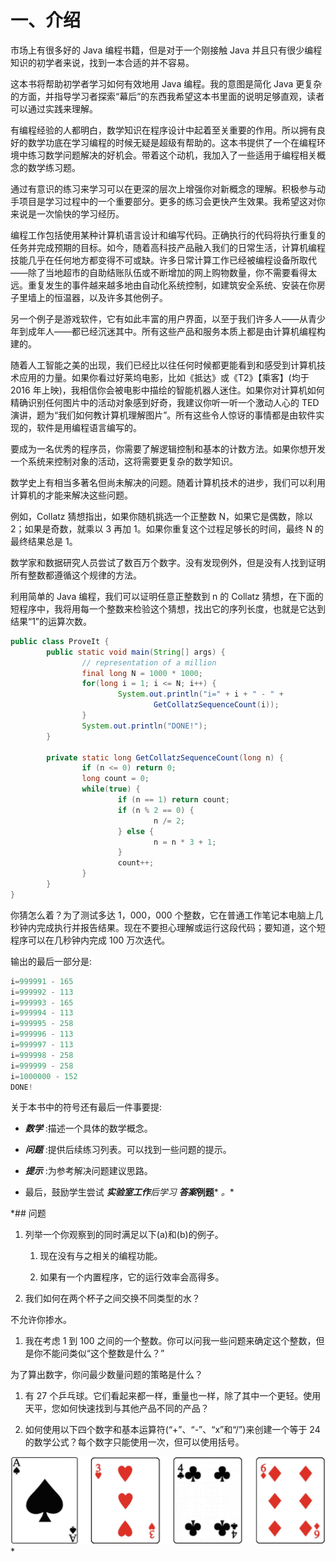 # 一、介绍

市场上有很多好的 Java 编程书籍，但是对于一个刚接触 Java 并且只有很少编程知识的初学者来说，找到一本合适的并不容易。

这本书将帮助初学者学习如何有效地用 Java 编程。我的意图是简化 Java 更复杂的方面，并指导学习者探索“幕后”的东西我希望这本书里面的说明足够直观，读者可以通过实践来理解。

有编程经验的人都明白，数学知识在程序设计中起着至关重要的作用。所以拥有良好的数学功底在学习编程的时候无疑是超级有帮助的。这本书提供了一个在编程环境中练习数学问题解决的好机会。带着这个动机，我加入了一些适用于编程相关概念的数学练习题。

通过有意识的练习来学习可以在更深的层次上增强你对新概念的理解。积极参与动手项目是学习过程中的一个重要部分。更多的练习会更快产生效果。我希望这对你来说是一次愉快的学习经历。

编程工作包括使用某种计算机语言设计和编写代码。正确执行的代码将执行重复的任务并完成预期的目标。如今，随着高科技产品融入我们的日常生活，计算机编程技能几乎在任何地方都变得不可或缺。许多日常计算工作已经被编程设备所取代——除了当地超市的自助结账队伍或不断增加的网上购物数量，你不需要看得太远。重复发生的事件越来越多地由自动化系统控制，如建筑安全系统、安装在你房子里墙上的恒温器，以及许多其他例子。

另一个例子是游戏软件，它有如此丰富的用户界面，以至于我们许多人——从青少年到成年人——都已经沉迷其中。所有这些产品和服务本质上都是由计算机编程构建的。

随着人工智能之美的出现，我们已经比以往任何时候都更能看到和感受到计算机技术应用的力量。如果你看过好莱坞电影，比如《抵达》或《T2》【乘客】(均于 2016 年上映)，我相信你会被电影中描绘的智能机器人迷住。如果你对计算机如何精确识别任何图片中的活动对象感到好奇，我建议你听一听一个激动人心的 TED 演讲，题为“我们如何教计算机理解图片”。所有这些令人惊讶的事情都是由软件实现的，软件是用编程语言编写的。

要成为一名优秀的程序员，你需要了解逻辑控制和基本的计数方法。如果你想开发一个系统来控制对象的活动，这将需要更复杂的数学知识。

数学史上有相当多著名但尚未解决的问题。随着计算机技术的进步，我们可以利用计算机的才能来解决这些问题。

例如，Collatz 猜想指出，如果你随机挑选一个正整数 N，如果它是偶数，除以 2；如果是奇数，就乘以 3 再加 1。如果你重复这个过程足够长的时间，最终 N 的最终结果总是 1。

数学家和数据研究人员尝试了数百万个数字。没有发现例外，但是没有人找到证明所有整数都遵循这个规律的方法。

利用简单的 Java 编程，我们可以证明任意正整数到 n 的 Collatz 猜想，在下面的短程序中，我将用每一个整数来检验这个猜想，找出它的序列长度，也就是它达到结果“1”的运算次数。

```java
public class ProveIt {
        public static void main(String[] args) {
                // representation of a million
                final long N = 1000 * 1000;
                for(long i = 1; i <= N; i++) {
                        System.out.println("i=" + i + " - " +
                                GetCollatzSequenceCount(i));
                }
                System.out.println("DONE!");
        }

        private static long GetCollatzSequenceCount(long n) {
                if (n <= 0) return 0;
                long count = 0;
                while(true) {
                        if (n == 1) return count;
                        if (n % 2 == 0) {
                                n /= 2;
                        } else {
                                n = n * 3 + 1;
                        }
                        count++;
                }
        }
}

```

你猜怎么着？为了测试多达 1，000，000 个整数，它在普通工作笔记本电脑上几秒钟内完成执行并报告结果。现在不要担心理解或运行这段代码；要知道，这个短程序可以在几秒钟内完成 100 万次迭代。

输出的最后一部分是:

```java
i=999991 - 165
i=999992 - 113
i=999993 - 165
i=999994 - 113
i=999995 - 258
i=999996 - 113
i=999997 - 113
i=999998 - 258
i=999999 - 258
i=1000000 - 152
DONE!

```

关于本书中的符号还有最后一件事要提:

*   ***数学*** :描述一个具体的数学概念。

*   ***问题*** :提供后续练习列表。可以找到一些问题的提示。

*   ***提示*** :为参考解决问题建议思路。

*   最后，鼓励学生尝试 ***实验室工作****后学习 ***答案******例题*** *。**

 *## 问题

1.  列举一个你观察到的同时满足以下(a)和(b)的例子。
    1.  现在没有与之相关的编程功能。

    2.  如果有一个内置程序，它的运行效率会高得多。

2.  我们如何在两个杯子之间交换不同类型的水？

不允许你掺水。

1.  我在考虑 1 到 100 之间的一个整数。你可以问我一些问题来确定这个整数，但是你不能问类似“这个整数是什么？”

为了算出数字，你问最少数量问题的策略是什么？

1.  有 27 个乒乓球。它们看起来都一样，重量也一样，除了其中一个更轻。使用天平，您如何快速找到与其他产品不同的产品？

2.  如何使用以下四个数字和基本运算符(“+”、“-”、“x”和“/”)来创建一个等于 24 的数学公式？每个数字只能使用一次，但可以使用括号。

![img/485723_1_En_1_Figa_HTML.jpg](img/485723_1_En_1_Figa_HTML.jpg)*